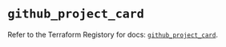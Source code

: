 # `github_project_card`

Refer to the Terraform Registory for docs: [`github_project_card`](https://registry.terraform.io/providers/integrations/github/5.23.0/docs/resources/project_card).
